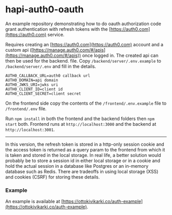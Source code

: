 # hapi-auth0-oauth

An example repository demonstrating how to do oauth authorization code grant authentication with
refresh tokens with the [https://auth0.com](https://auth0.com) service.

Requires creating an [https://auth0.com](https://auth0.com) account and a custom api ([https://manage.auth0.com/#/apis](https://manage.auth0.com/#/apis)) once logged in. The created api can then be used for the backend. file. Copy `/backend/server/.env.example` to `/backend/server/.env` and fill in the details.

```
AUTH0_CALLBACK_URL=auth0 callback url
AUTH0_DOMAIN=api domain
AUTH0_JWKS_URI=jwks uri
AUTH0_CLIENT_ID=client id
AUTH0_CLIENT_SECRET=client secret
```

On the frontend side copy the contents of the `/frontend/.env.example` file to `/frontend/.env` file.

Run `npm install` in both the frontend and the backend folders then `npm start` both. Frontend runs at
`http://localhost:3000` and the backend at `http://localhost:3001`.

---

In this version, the refresh token is stored in a http-only session cookie and the access token is
returned as a query param to the frontend from which it is taken and stored in the local storage.
In real life, a better solution would probably be to store a session id in either local storage or
in a cookie and hold the actual session in a database like Postgres or an in-memory database such as
Redis. There are tradeoffs in using local storage (XSS) and cookies (CSRF) for storing these details.

### Example

An example is available at [https://ottokivikarki.co/auth-example](https://ottokivikarki.co/auth-example).
